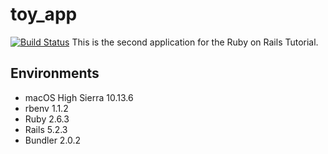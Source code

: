# toy_app
[![Build Status](https://travis-ci.org/cat2koban/toy_app.svg?branch=master)](https://travis-ci.org/cat2koban/toy_app)
This is the second application for the Ruby on Rails Tutorial.

## Environments

- macOS High Sierra 10.13.6
- rbenv 1.1.2
- Ruby 2.6.3
- Rails 5.2.3
- Bundler 2.0.2
